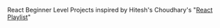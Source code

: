 <p> React Beginner Level Projects inspired by Hitesh's Choudhary's "<a href="https://www.youtube.com/playlist?list=PLu71SKxNbfoDqgPchmvIsL4hTnJIrtige" target="_blank">React Playlist</a>" </p>